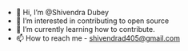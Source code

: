 - 👋 Hi, I’m @Shivendra Dubey
- 👀 I’m interested in contributing to open source
- 🌱 I’m currently learning how to contribute. 
- 📫 How to reach me - shivendrad405@gmail.com

<!---
Shiv-Github21/Shiv-Github21 is a ✨ special ✨ repository because its `README.md` (this file) appears on your GitHub profile.
You can click the Preview link to take a look at your changes.
--->
